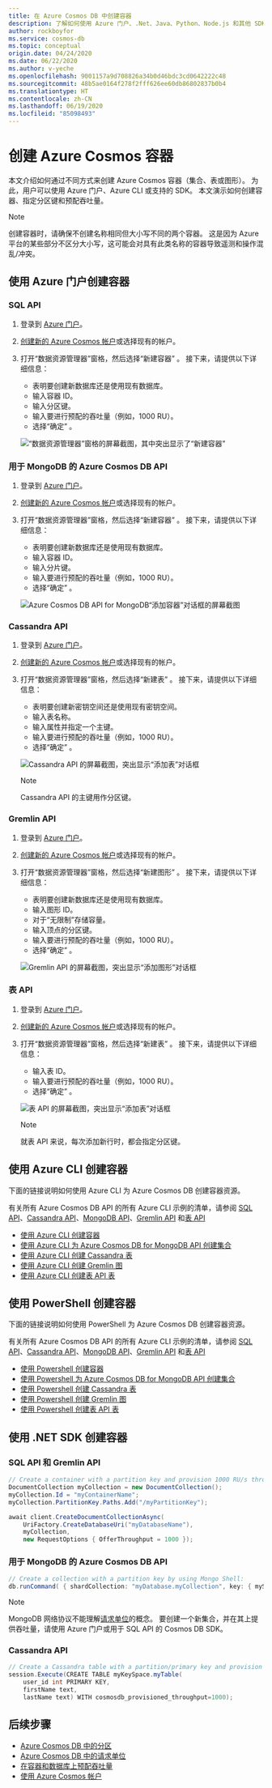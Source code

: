 ```yaml
---
title: 在 Azure Cosmos DB 中创建容器
description: 了解如何使用 Azure 门户、.Net、Java、Python、Node.js 和其他 SDK 在 Azure Cosmos DB 中创建容器。
author: rockboyfor
ms.service: cosmos-db
ms.topic: conceptual
origin.date: 04/24/2020
ms.date: 06/22/2020
ms.author: v-yeche
ms.openlocfilehash: 9001157a9d708826a34b0d46bdc3cd0642222c48
ms.sourcegitcommit: 48b5ae0164f278f2fff626ee60db86802837b0b4
ms.translationtype: HT
ms.contentlocale: zh-CN
ms.lasthandoff: 06/19/2020
ms.locfileid: "85098493"
---
```

# <a name="create-an-azure-cosmos-container"></a>创建 Azure Cosmos 容器

本文介绍如何通过不同方式来创建 Azure Cosmos 容器（集合、表或图形）。 为此，用户可以使用 Azure 门户、Azure CLI 或支持的 SDK。 本文演示如何创建容器、指定分区键和预配吞吐量。

> [!NOTE]
> 创建容器时，请确保不创建名称相同但大小写不同的两个容器。 这是因为 Azure 平台的某些部分不区分大小写，这可能会对具有此类名称的容器导致遥测和操作混乱/冲突。

## <a name="create-a-container-using-azure-portal"></a>使用 Azure 门户创建容器

<a name="portal-sql"></a>
### <a name="sql-api"></a>SQL API

1. 登录到 [Azure 门户](https://portal.azure.cn/)。

1. [创建新的 Azure Cosmos 帐户](create-sql-api-dotnet.md#create-account)或选择现有的帐户。

1. 打开“数据资源管理器”窗格，然后选择“新建容器” 。 接下来，请提供以下详细信息：

    * 表明要创建新数据库还是使用现有数据库。
    * 输入容器 ID。
    * 输入分区键。
    * 输入要进行预配的吞吐量（例如，1000 RU）。
    * 选择“确定” 。

    ![“数据资源管理器”窗格的屏幕截图，其中突出显示了“新建容器”](./media/how-to-create-container/partitioned-collection-create-sql.png)

<a name="portal-mongodb"></a>
### <a name="azure-cosmos-db-api-for-mongodb"></a>用于 MongoDB 的 Azure Cosmos DB API

1. 登录到 [Azure 门户](https://portal.azure.cn/)。

1. [创建新的 Azure Cosmos 帐户](create-mongodb-dotnet.md#create-a-database-account)或选择现有的帐户。

1. 打开“数据资源管理器”窗格，然后选择“新建容器” 。 接下来，请提供以下详细信息：

    * 表明要创建新数据库还是使用现有数据库。
    * 输入容器 ID。
    * 输入分片键。
    * 输入要进行预配的吞吐量（例如，1000 RU）。
    * 选择“确定” 。

    ![Azure Cosmos DB API for MongoDB“添加容器”对话框的屏幕截图](./media/how-to-create-container/partitioned-collection-create-mongodb.png)

<a name="portal-cassandra"></a>
### <a name="cassandra-api"></a>Cassandra API

1. 登录到 [Azure 门户](https://portal.azure.cn/)。

1. [创建新的 Azure Cosmos 帐户](create-cassandra-dotnet.md#create-a-database-account)或选择现有的帐户。

1. 打开“数据资源管理器”窗格，然后选择“新建表” 。 接下来，请提供以下详细信息：

    * 表明要创建新密钥空间还是使用现有密钥空间。
    * 输入表名称。
    * 输入属性并指定一个主键。
    * 输入要进行预配的吞吐量（例如，1000 RU）。
    * 选择“确定” 。

    ![Cassandra API 的屏幕截图，突出显示“添加表”对话框](./media/how-to-create-container/partitioned-collection-create-cassandra.png)

    > [!NOTE]
    > Cassandra API 的主键用作分区键。

<a name="portal-gremlin"></a>
### <a name="gremlin-api"></a>Gremlin API

1. 登录到 [Azure 门户](https://portal.azure.cn/)。

1. [创建新的 Azure Cosmos 帐户](create-graph-dotnet.md#create-a-database-account)或选择现有的帐户。

1. 打开“数据资源管理器”窗格，然后选择“新建图形” 。 接下来，请提供以下详细信息：

    * 表明要创建新数据库还是使用现有数据库。
    * 输入图形 ID。
    * 对于“无限制”存储容量。
    * 输入顶点的分区键。
    * 输入要进行预配的吞吐量（例如，1000 RU）。
    * 选择“确定” 。

    ![Gremlin API 的屏幕截图，突出显示“添加图形”对话框](./media/how-to-create-container/partitioned-collection-create-gremlin.png)

<a name="portal-table"></a>
### <a name="table-api"></a>表 API

1. 登录到 [Azure 门户](https://portal.azure.cn/)。

1. [创建新的 Azure Cosmos 帐户](create-table-dotnet.md#create-a-database-account)或选择现有的帐户。

1. 打开“数据资源管理器”窗格，然后选择“新建表” 。 接下来，请提供以下详细信息：

    * 输入表 ID。
    * 输入要进行预配的吞吐量（例如，1000 RU）。
    * 选择“确定” 。

    ![表 API 的屏幕截图，突出显示“添加表”对话框](./media/how-to-create-container/partitioned-collection-create-table.png)

    > [!Note]
    > 就表 API 来说，每次添加新行时，都会指定分区键。

## <a name="create-a-container-using-azure-cli"></a>使用 Azure CLI 创建容器<a name="cli-sql"></a><a name="cli-mongodb"></a><a name="cli-cassandra"></a><a name="cli-gremlin"></a><a name="cli-table"></a>

下面的链接说明如何使用 Azure CLI 为 Azure Cosmos DB 创建容器资源。

有关所有 Azure Cosmos DB API 的所有 Azure CLI 示例的清单，请参阅 [SQL API](cli-samples.md)、[Cassandra API](cli-samples-cassandra.md)、[MongoDB API](cli-samples-mongodb.md)、[Gremlin API](cli-samples-gremlin.md) 和[表 API](cli-samples-table.md)

* [使用 Azure CLI 创建容器](manage-with-cli.md#create-a-container)
* [使用 Azure CLI 为 Azure Cosmos DB for MongoDB API 创建集合](./scripts/cli/mongodb/create.md)
* [使用 Azure CLI 创建 Cassandra 表](./scripts/cli/cassandra/create.md)
* [使用 Azure CLI 创建 Gremlin 图](./scripts/cli/gremlin/create.md)
* [使用 Azure CLI 创建表 API 表](./scripts/cli/table/create.md)

## <a name="create-a-container-using-powershella-nameps-mongodba-nameps-gremlin"></a>使用 PowerShell 创建容器<a name="ps-sql"></a><a name="ps-mongodb"><a name="ps-cassandra"></a><a name="ps-gremlin"><a name="ps-table"></a>

下面的链接说明如何使用 PowerShell 为 Azure Cosmos DB 创建容器资源。

有关所有 Azure Cosmos DB API 的所有 Azure CLI 示例的清单，请参阅 [SQL API](powershell-samples-sql.md)、[Cassandra API](powershell-samples-cassandra.md)、[MongoDB API](powershell-samples-mongodb.md)、[Gremlin API](powershell-samples-gremlin.md) 和[表 API](powershell-samples-table.md)

* [使用 Powershell 创建容器](manage-with-powershell.md#create-container)
* [使用 Powershell 为 Azure Cosmos DB for MongoDB API 创建集合](./scripts/powershell/mongodb/ps-mongodb-create.md)
* [使用 Powershell 创建 Cassandra 表](./scripts/powershell/cassandra/ps-cassandra-create.md)
* [使用 Powershell 创建 Gremlin 图](./scripts/powershell/gremlin/ps-gremlin-create.md)
* [使用 Powershell 创建表 API 表](./scripts/powershell/table/ps-table-create.md)

## <a name="create-a-container-using-net-sdk"></a>使用 .NET SDK 创建容器

<a name="dotnet-sql-graph"></a>
### <a name="sql-api-and-gremlin-api"></a>SQL API 和 Gremlin API

```csharp
// Create a container with a partition key and provision 1000 RU/s throughput.
DocumentCollection myCollection = new DocumentCollection();
myCollection.Id = "myContainerName";
myCollection.PartitionKey.Paths.Add("/myPartitionKey");

await client.CreateDocumentCollectionAsync(
    UriFactory.CreateDatabaseUri("myDatabaseName"),
    myCollection,
    new RequestOptions { OfferThroughput = 1000 });
```

<a name="dotnet-mongodb"></a>
### <a name="azure-cosmos-db-api-for-mongodb"></a>用于 MongoDB 的 Azure Cosmos DB API

```csharp
// Create a collection with a partition key by using Mongo Shell:
db.runCommand( { shardCollection: "myDatabase.myCollection", key: { myShardKey: "hashed" } } )
```

> [!Note]
> MongoDB 网络协议不能理解[请求单位](request-units.md)的概念。 要创建一个新集合，并在其上提供吞吐量，请使用 Azure 门户或用于 SQL API 的 Cosmos DB SDK。

<a name="dotnet-cassandra"></a>
### <a name="cassandra-api"></a>Cassandra API

```csharp
// Create a Cassandra table with a partition/primary key and provision 1000 RU/s throughput.
session.Execute(CREATE TABLE myKeySpace.myTable(
    user_id int PRIMARY KEY,
    firstName text,
    lastName text) WITH cosmosdb_provisioned_throughput=1000);
```

## <a name="next-steps"></a>后续步骤

* [Azure Cosmos DB 中的分区](partitioning-overview.md)
* [Azure Cosmos DB 中的请求单位](request-units.md)
* [在容器和数据库上预配吞吐量](set-throughput.md)
* [使用 Azure Cosmos 帐户](account-overview.md)

<!-- Update_Description: update meta properties, wording update  -->
